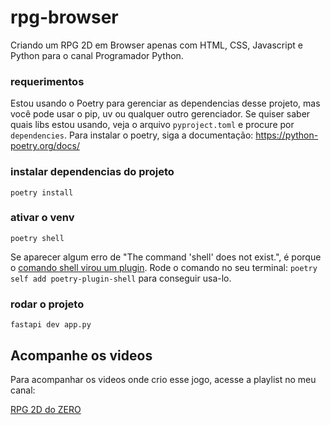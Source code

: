 # rpg-browser

Criando um RPG 2D em Browser apenas com HTML, CSS, Javascript e Python para o canal Programador Python.

### requerimentos

Estou usando o Poetry para gerenciar as dependencias desse projeto, mas você pode usar o pip, uv ou qualquer outro gerenciador.
Se quiser saber quais libs estou usando, veja o arquivo `pyproject.toml` e procure por `dependencies`.
Para instalar o poetry, siga a documentação: https://python-poetry.org/docs/

### instalar dependencias do projeto
```
poetry install
```

### ativar o venv

```
poetry shell
```

Se aparecer algum erro de "The command 'shell' does not exist.", é porque o [comando shell virou um plugin](https://github.com/python-poetry/poetry-plugin-shell).
Rode o comando no seu terminal: `poetry self add poetry-plugin-shell` para conseguir usa-lo.

### rodar o projeto
```
fastapi dev app.py
```

## Acompanhe os videos

Para acompanhar os videos onde crio esse jogo, acesse a playlist no meu canal:

[RPG 2D do ZERO](https://www.youtube.com/playlist?list=PL39zbyHjgjrYgWU_JhRssJr9oafGIIO9M)